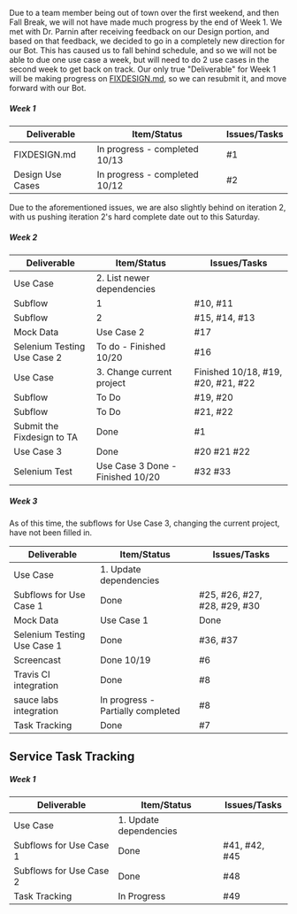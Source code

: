 Due to a team member being out of town over the first weekend, and then Fall Break, we will not have made much progress by the end of Week 1. We met with Dr. Parnin after receiving feedback on our Design portion, and based on that feedback, we decided to go in a completely new direction for our Bot. This has caused us to fall behind schedule, and so we will not be able to due one use case a week, but will need to do 2 use cases in the second week to get back on track. Our only true "Deliverable" for Week 1 will be making progress on [FIXDESIGN.md](https://github.ncsu.edu/gmmack/BuildSlackers/blob/master/FIXDESIGN.md), so we can resubmit it, and move forward with our Bot.

##### Week 1

| Deliverable   | Item/Status   |  Issues/Tasks
| ------------- | ------------  |  ------------
| FIXDESIGN.md      | In progress - completed 10/13          | #1
| Design Use Cases | In progress - completed 10/12 | #2


Due to the aforementioned issues, we are also slightly behind on iteration 2, with us pushing iteration 2's hard complete date out to this Saturday. 
##### Week 2

| Deliverable   | Item/Status   |  Issues/Tasks
| ------------- | ------------  |  ------------
| Use Case      | 2. List newer dependencies          | 
| Subflow | 1 | #10, #11
| Subflow | 2 | #15, #14, #13
| Mock Data | Use Case 2 | #17
| Selenium Testing Use Case 2| To do - Finished 10/20 | #16
| Use Case | 3. Change current project | Finished 10/18, #19, #20, #21, #22
| Subflow | To Do | #19, #20
| Subflow | To Do | #21, #22
| Submit the Fixdesign to TA| Done| #1
| Use Case 3 |Done |#20 #21 #22
| Selenium Test | Use Case 3 Done - Finished 10/20|#32 #33


##### Week 3
As of this time, the subflows for Use Case 3, changing the current project, have not been filled in.

| Deliverable   | Item/Status   |  Issues/Tasks
| ------------- | ------------  |  ------------
| Use Case      | 1. Update dependencies          | 
| Subflows for Use Case 1| Done| #25, #26, #27, #28, #29, #30
| Mock Data | Use Case 1 | Done
| Selenium Testing Use Case 1| Done | #36, #37
|Screencast | Done 10/19 | #6
|Travis CI integration | Done | #8
| sauce labs integration | In progress - Partially completed | #8
| Task Tracking | Done | #7

## Service Task Tracking

##### Week 1

| Deliverable   | Item/Status   |  Issues/Tasks
| ------------- | ------------  |  ------------
| Use Case      | 1. Update dependencies          | 
| Subflows for Use Case 1| Done| #41, #42, #45
| Subflows for Use Case 2 | Done | #48
| Task Tracking | In Progress | #49
